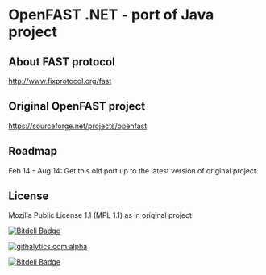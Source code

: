 OpenFAST .NET - port of Java project
====================================

About FAST protocol
-------------------
http://www.fixprotocol.org/fast

Original OpenFAST project
-------------------------
https://sourceforge.net/projects/openfast

Roadmap
-------
Feb 14 - Aug 14: Get this old port up to the latest version of original project.

License
-------
Mozilla Public License 1.1 (MPL 1.1) as in original project

[![Bitdeli Badge](https://d2weczhvl823v0.cloudfront.net/devfrenzy/openfast.net/trend.png)](https://bitdeli.com/free "Bitdeli Badge")

[![githalytics.com alpha](https://cruel-carlota.pagodabox.com/cd541285fc670870fedd8c73a586d4ae "githalytics.com")](http://githalytics.com/devfrenzy/openfast.net)


[![Bitdeli Badge](https://d2weczhvl823v0.cloudfront.net/devfrenzy/openfast.net/trend.png)](https://bitdeli.com/free "Bitdeli Badge")

